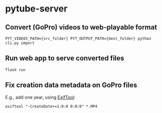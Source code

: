 # pytube-server

## Convert (GoPro) videos to web-playable format

`PYT_VIDEOS_PATH={src_folder} PYT_OUTPUT_PATH={dest_folder} python cli.py import`

## Run web app to serve converted files

`flask run`

## Fix creation data metadata on GoPro files

E.g., add one year, using [ExifTool](https://exiftool.org):

`exiftool "-CreateDate+=1:0:0 0:0:0" *.MP4`
